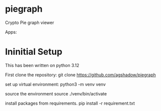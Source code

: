 # piegraph

Crypto Pie graph viewer

Apps:


# Ininitial Setup
This has been written on python 3.12

First clone the repository:
git clone https://github.com/agshadow/piegraph

set up virtual environment:
python3 -m venv venv

source the environment
source ./venv/bin/activate

install packages from requirements.
pip install -r requirement.txt